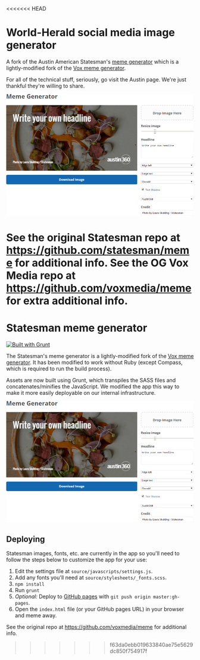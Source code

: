 <<<<<<< HEAD
# World-Herald social media image generator

A fork of the Austin American Statesman's [meme generator](https://github.com/statesman/meme) which is a lightly-modified fork of the [Vox meme generator](https://github.com/voxmedia/meme). 

For all of the technical stuff, seriously, go visit the Austin page. We're just thankful they're willing to share. 


![screenshot](readme.png)

See the original Statesman repo at https://github.com/statesman/meme for additional info.
See the OG Vox Media repo at https://github.com/voxmedia/meme for extra additional info.
=======
# Statesman meme generator

[![Built with Grunt](https://cdn.gruntjs.com/builtwith.png)](http://gruntjs.com/)

The Statesman's meme generator is a lightly-modified fork of the [Vox meme generator](https://github.com/voxmedia/meme). It has been modified to work without Ruby (except Compass, which is required to run the build process).

Assets are now built using Grunt, which transpiles the SASS files and concatenates/minifies the JavaScript. We modified the app this way to make it more easily deployable on our internal infrastructure.

![screenshot](readme.png)

## Deploying

Statesman images, fonts, etc. are currently in the app so you'll need to follow the steps below to customize the app for your use:

1. Edit the settings file at `source/javascripts/settings.js`.
2. Add any fonts you'll need at `source/stylesheets/_fonts.scss`.
3. `npm install`
4. Run `grunt`
5. *Optional:* Deploy to [GitHub pages](https://pages.github.com/) with `git push origin master:gh-pages`.
6. Open the `index.html` file (or your GitHub pages URL) in your browser and meme away.

See the original repo at https://github.com/voxmedia/meme for additional info.
>>>>>>> f63da0ebb019633840ae75e5629dc850f754917f
